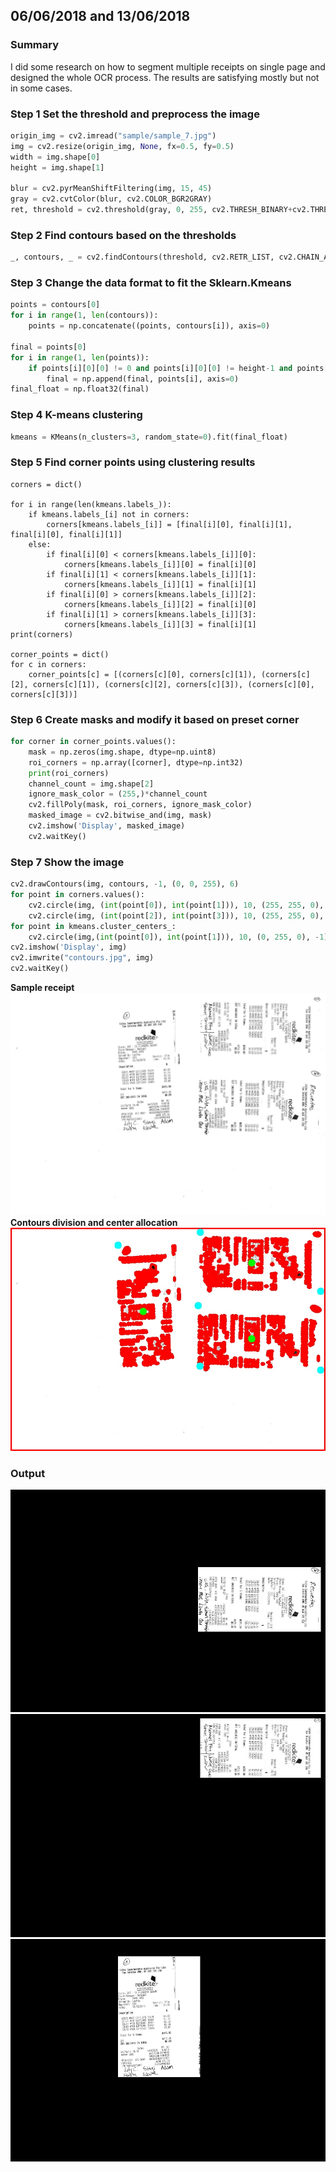 ## 06/06/2018 and 13/06/2018
### Summary
I did some research on how to segment multiple receipts on single page and designed the whole OCR process. The results are satisfying mostly but not in some cases.
### Step 1 Set the threshold and preprocess the image
```python
origin_img = cv2.imread("sample/sample_7.jpg")  
img = cv2.resize(origin_img, None, fx=0.5, fy=0.5)  
width = img.shape[0]  
height = img.shape[1]  
  
blur = cv2.pyrMeanShiftFiltering(img, 15, 45)  
gray = cv2.cvtColor(blur, cv2.COLOR_BGR2GRAY)  
ret, threshold = cv2.threshold(gray, 0, 255, cv2.THRESH_BINARY+cv2.THRESH_OTSU)
```
### Step 2 Find contours based on the thresholds
```python
_, contours, _ = cv2.findContours(threshold, cv2.RETR_LIST, cv2.CHAIN_APPROX_NONE)
```
### Step 3 Change the data format to fit the Sklearn.Kmeans
```python
points = contours[0]  
for i in range(1, len(contours)):  
    points = np.concatenate((points, contours[i]), axis=0)  
  
final = points[0]  
for i in range(1, len(points)):  
    if points[i][0][0] != 0 and points[i][0][0] != height-1 and points[i][0][1] != 0 and points[i][0][1] != width-1:  
        final = np.append(final, points[i], axis=0)  
final_float = np.float32(final)
```
### Step 4 K-means clustering
```python
kmeans = KMeans(n_clusters=3, random_state=0).fit(final_float)
```
### Step 5 Find corner points using clustering results
```
corners = dict()  
  
for i in range(len(kmeans.labels_)):  
    if kmeans.labels_[i] not in corners:  
        corners[kmeans.labels_[i]] = [final[i][0], final[i][1], final[i][0], final[i][1]]  
    else:  
        if final[i][0] < corners[kmeans.labels_[i]][0]:  
            corners[kmeans.labels_[i]][0] = final[i][0]  
        if final[i][1] < corners[kmeans.labels_[i]][1]:  
            corners[kmeans.labels_[i]][1] = final[i][1]  
        if final[i][0] > corners[kmeans.labels_[i]][2]:  
            corners[kmeans.labels_[i]][2] = final[i][0]  
        if final[i][1] > corners[kmeans.labels_[i]][3]:  
            corners[kmeans.labels_[i]][3] = final[i][1]  
print(corners)  
  
corner_points = dict()  
for c in corners:  
    corner_points[c] = [(corners[c][0], corners[c][1]), (corners[c][2], corners[c][1]), (corners[c][2], corners[c][3]), (corners[c][0], corners[c][3])]
```
### Step 6 Create masks and modify it based on preset corner
```python
for corner in corner_points.values():  
    mask = np.zeros(img.shape, dtype=np.uint8)  
    roi_corners = np.array([corner], dtype=np.int32)  
    print(roi_corners)  
    channel_count = img.shape[2]  
    ignore_mask_color = (255,)*channel_count  
    cv2.fillPoly(mask, roi_corners, ignore_mask_color)  
    masked_image = cv2.bitwise_and(img, mask)  
    cv2.imshow('Display', masked_image)  
    cv2.waitKey()
```
### Step 7 Show the image 
```python
cv2.drawContours(img, contours, -1, (0, 0, 255), 6)  
for point in corners.values():  
    cv2.circle(img, (int(point[0]), int(point[1])), 10, (255, 255, 0), -1)  
    cv2.circle(img, (int(point[2]), int(point[3])), 10, (255, 255, 0), -1)  
for point in kmeans.cluster_centers_:  
    cv2.circle(img,(int(point[0]), int(point[1])), 10, (0, 255, 0), -1)  
cv2.imshow('Display', img)  
cv2.imwrite("contours.jpg", img)  
cv2.waitKey()
```
**Sample receipt**
![sample](https://github.com/E1even1ee/djangotest/blob/master/invoice/sample/sample_7.jpg)
**Contours division and center allocation**
![contours](https://github.com/E1even1ee/djangotest/blob/master/invoice/contours.jpg)
### Output
![output1](https://github.com/E1even1ee/djangotest/blob/master/invoice/output_1.jpg)
![output2](https://github.com/E1even1ee/djangotest/blob/master/invoice/output_2.jpg)
![output3](https://github.com/E1even1ee/djangotest/blob/master/invoice/output_3.jpg)